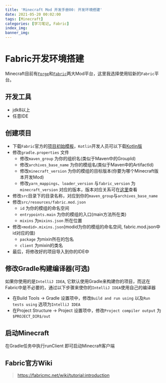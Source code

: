 ```yaml
---
title: 'Minecraft Mod 开发手册00: 开发环境搭建'
date: 2021-05-20 00:02:00
tags: [Minecraft]
categories: [学习笔记, Fabric]
index_img:
banner_img:
---
```


# Fabric开发环境搭建
Minecraft目前有[`Forge`](https://forums.minecraftforge.net/)和[`Fabric`](https://fabricmc.net/)两大Mod平台，这里我选择使用较新的`Fabric`平台。

## 开发工具
- jdk8以上
- 任意IDE

## 创建项目
- 下载`Fabric`官方的[项目初始模板](https://github.com/FabricMC/fabric-example-mod/)，`Kotlin`开发人员可以下载[Kotlin版](https://github.com/natanfudge/fabric-example-mod-kotlin)
- 修改`gradle.properties` 文件
  - 修改`maven_group` 为你的组织名(类似于Maven中的GroupId)
  - 修改`archives_base_name` 为你的模组名(类似于Maven中的ArtifactId)
  - 修改`minecraft_version` 为你的模组的目标版本(你要为哪个Minecraft版本开发Mod)
  - 修改`yarn_mappings`、`loader_version` 与`fabric_version` 为`minecraft_version` 对应的版本，版本对应关系可在[这里](https://fabricmc.net/versions.html)查看
- 修改`src`目录下的目录名称，对应到你的`maven_group`与`archives_base_name`
- 修改`src/resources/fabric.mod.json`
  - `id` 为你的模组的命名空间
  - `entrypoints.main` 为你的模组的入口(main方法所在类)
  - `mixins` 为`mixins.json` 所在位置
- 修改`<modid>.mixins.json`(modid为你的模组的命名空间, fabric.mod.json中id对应的值)
  - `package` 为mixin所在的包名
  - `client` 为mixin的类名
- 最后，将修改好的项目导入到你的IDE中

<!-- more -->

## 修改Gradle构建编译器(可选)
如果你使用的是`IntelliJ IDEA`, 它默认使用Gradle来构建你的项目，而这在Fabric中是不必要的，通过以下步骤来使你的`IntelliJ IDEA`使用自己的编译器
- 在Build Tools -> Gradle 设置项中，修改`Build and run using` 以及`Run tests using` 选项为`IntelliJ IDEA`
- 在Project Structure -> Project 设置项中，修改`Project compiler output` 为`$PROJECT_DIR$/out`

## 启动Minecraft
在Gradle任务中执行runClient 即可启动Minecraft客户端

## Fabric官方Wiki
> https://fabricmc.net/wiki/tutorial:introduction
